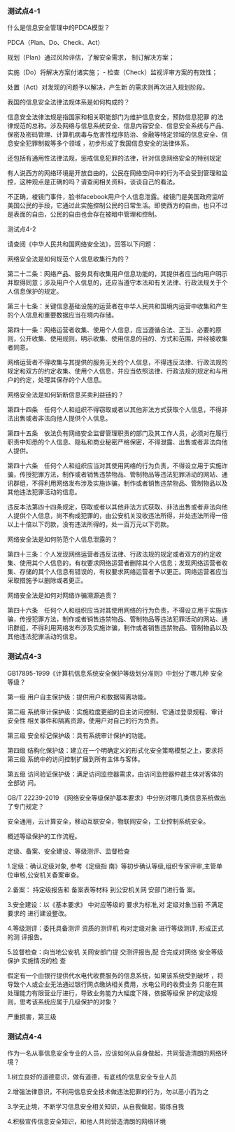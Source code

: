 ### 测试点4-1 

什么是信息安全管理中的PDCA模型？ 

PDCA（Plan、Do、Check、Act）

规划（Plan）通过风险评估，了解安全需求， 制订解决方案； 

实施（Do）将解决方案付诸实施； - 检查（Check）监视评审方案的有效性； 

 处置（Act）对发现的问题予以解决，产生新 的需求则再次进入规划阶段。



我国的信息安全法律法规体系是如何构成的？ 

信息安全法律法规是指国家和相关职能部门为维护信息安全，预防信息犯罪 的法律规范的总称。涉及网络与信息系统安全、信息内容安全、信息安全系统与产品、保密及密码管理、计算机病毒与危害性程序防治、金融等特定领域的信息安全、信息安全犯罪制裁等多个领域 ，初步形成了我国信息安全的法律体系。

还包括有通用性法律法规，惩戒信息犯罪的法律，针对信息网络安全的特别规定



有人说西方的网络环境是开放自由的，公民在网络空间中的行为不会受到管理和监控，这种观点是正确的吗？请查阅相关资料，谈谈自己的看法。

不正确，棱镜门事件，脸书facebook用户个人信息泄露。棱镜门是美国政府监听美国公民的手段，它通过此实施控制公民的日常生活。即使西方的自由，也只不过是表面的自由，公民的自由也会存在被暗中管理和控制。



测试点4-2 

请查阅《中华人民共和国网络安全法》，回答以下问题： 

 网络安全法是如何规范个人信息收集行为的？ 

​		第二十二条：网络产品、服务具有收集用户信息功能的，其提供者应当向用户明示并取得同意；涉及用户个人信息的，还应当遵守本法和有关法律、行政法规关于个人信息保护的规定。

​	第三十七条：关键信息基础设施的运营者在中华人民共和国境内运营中收集和产生的个人信息和重要数据应当在境内存储。

​	第四十一条：网络运营者收集、使用个人信息，应当遵循合法、正当、必要的原则，公开收集、使用规则，明示收集、使用信息的目的、方式和范围，并经被收集者同意。

网络运营者不得收集与其提供的服务无关的个人信息，不得违反法律、行政法规的规定和双方的约定收集、使用个人信息，并应当依照法律、行政法规的规定和与用户的约定，处理其保存的个人信息。



网络安全法是如何斩断信息买卖利益链的？ 

第四十四条　任何个人和组织不得窃取或者以其他非法方式获取个人信息，不得非法出售或者非法向他人提供个人信息。

第四十五条　依法负有网络安全监督管理职责的部门及其工作人员，必须对在履行职责中知悉的个人信息、隐私和商业秘密严格保密，不得泄露、出售或者非法向他人提供。

第四十六条　任何个人和组织应当对其使用网络的行为负责，不得设立用于实施诈骗，传授犯罪方法，制作或者销售违禁物品、管制物品等违法犯罪活动的网站、通讯群组，不得利用网络发布涉及实施诈骗，制作或者销售违禁物品、管制物品以及其他违法犯罪活动的信息。

违反本法第四十四条规定，窃取或者以其他非法方式获取、非法出售或者非法向他人提供个人信息，尚不构成犯罪的，由公安机关没收违法所得，并处违法所得一倍以上十倍以下罚款，没有违法所得的，处一百万元以下罚款。

网络安全法是如何防范个人信息泄露的？ 

​	第四十三条：个人发现网络运营者违反法律、行政法规的规定或者双方的约定收集、使用其个人信息的，有权要求网络运营者删除其个人信息；发现网络运营者收集、存储的其个人信息有错误的，有权要求网络运营者予以更正。网络运营者应当采取措施予以删除或者更正。



网络安全法是如何对网络诈骗溯源追责？

第四十六条　任何个人和组织应当对其使用网络的行为负责，不得设立用于实施诈骗，传授犯罪方法，制作或者销售违禁物品、管制物品等违法犯罪活动的网站、通讯群组，不得利用网络发布涉及实施诈骗，制作或者销售违禁物品、管制物品以及其他违法犯罪活动的信息。

### 测试点4-3 

GB17895-1999《计算机信息系统安全保护等级划分准则》中划分了哪几种 安全等级？ 

第一级 用户自主保护级：提供用户和数据隔离功能。 

第二级 系统审计保护级：实施粒度更细的自主访问控制，它通过登录规程、审计安全性 相关事件和隔离资源，使用户对自己的行为负责。 

第三级 安全标记保护级：具有系统审计保护的功能。 

第四级 结构化保护级：建立在一个明确定义的形式化安全策略模型之上，要求将第三级 系统中的访问控制扩展到所有主体与客体。 

第五级 访问验证保护级：满足访问监控器需求，由访问监控器仲裁主体对客体的全部访 问。



GB/T 22239-2019 《网络安全等级保护基本要求》中分别对哪几类信息系统做出了专门规定？ 

安全通用，云计算安全，移动互联安全，物联网安全，工业控制系统安全。



概述等级保护的工作流程。 

定级、备案、安全建设、等级测评、监督检查

1.定级：确认定级对象, 参考《定级指 南》等初步确认等级,组织专家评审,主管单位审核,公安机关备案审查。

2.备案： 持定级报告和 备案表等材料 到公安机关网 安部门进行备 案。

3.安全建设：以《基本要求》 中对应等级的 要求为标准,对 定级对象当前 不满足要求的 进行建设整改。

4.等级测评：委托具备测评 资质的测评机 构对定级对象 进行等级测评, 形成正式的测 评报告。

5.监督检查：向当地公安机 关网安部门提 交测评报告,配 合完成对网络 安全等级保护 实施情况的检 查



假定有一个由银行提供代水电代收费服务的信息系统，如果该系统受到破坏 ，将导致个人或企业无法通过银行网点缴纳相关费用，水电公司的收费业务 只能在其处理能力有限营业厅进行，导致业务能力大幅度下降，依据等级保 护的定级规则，思考该系统应属于几级保护的对象？

严重损害，第三级



### 测试点4-4 

作为一名从事信息安全专业的人员，应该如何从自身做起，共同营造清朗的网络环境？

1.树立良好的道德意识，做有道德，有底线的信息安全专业人员

2.增强法律意识，不利用信息安全技术做违法犯罪的行为，勿以恶小而为之

3.学无止境，不断学习信息安全相关知识，从自我做起，锻炼自我

4.积极宣传信息安全知识，和他人共同营造清朗的网络环境